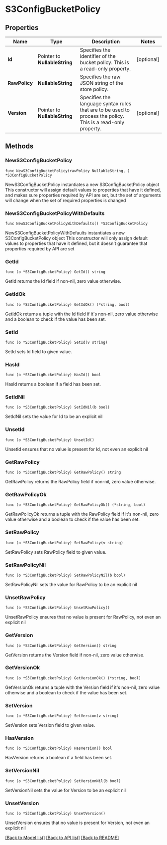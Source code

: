 # S3ConfigBucketPolicy

## Properties

Name | Type | Description | Notes
------------ | ------------- | ------------- | -------------
**Id** | Pointer to **NullableString** | Specifies the identifier of the bucket policy. This is a read-only property. | [optional] 
**RawPolicy** | **NullableString** | Specifies the raw JSON string of the store policy. | 
**Version** | Pointer to **NullableString** | Specifies the language syntax rules that are to be used to process the policy. This is a read-only property. | [optional] 

## Methods

### NewS3ConfigBucketPolicy

`func NewS3ConfigBucketPolicy(rawPolicy NullableString, ) *S3ConfigBucketPolicy`

NewS3ConfigBucketPolicy instantiates a new S3ConfigBucketPolicy object
This constructor will assign default values to properties that have it defined,
and makes sure properties required by API are set, but the set of arguments
will change when the set of required properties is changed

### NewS3ConfigBucketPolicyWithDefaults

`func NewS3ConfigBucketPolicyWithDefaults() *S3ConfigBucketPolicy`

NewS3ConfigBucketPolicyWithDefaults instantiates a new S3ConfigBucketPolicy object
This constructor will only assign default values to properties that have it defined,
but it doesn't guarantee that properties required by API are set

### GetId

`func (o *S3ConfigBucketPolicy) GetId() string`

GetId returns the Id field if non-nil, zero value otherwise.

### GetIdOk

`func (o *S3ConfigBucketPolicy) GetIdOk() (*string, bool)`

GetIdOk returns a tuple with the Id field if it's non-nil, zero value otherwise
and a boolean to check if the value has been set.

### SetId

`func (o *S3ConfigBucketPolicy) SetId(v string)`

SetId sets Id field to given value.

### HasId

`func (o *S3ConfigBucketPolicy) HasId() bool`

HasId returns a boolean if a field has been set.

### SetIdNil

`func (o *S3ConfigBucketPolicy) SetIdNil(b bool)`

 SetIdNil sets the value for Id to be an explicit nil

### UnsetId
`func (o *S3ConfigBucketPolicy) UnsetId()`

UnsetId ensures that no value is present for Id, not even an explicit nil
### GetRawPolicy

`func (o *S3ConfigBucketPolicy) GetRawPolicy() string`

GetRawPolicy returns the RawPolicy field if non-nil, zero value otherwise.

### GetRawPolicyOk

`func (o *S3ConfigBucketPolicy) GetRawPolicyOk() (*string, bool)`

GetRawPolicyOk returns a tuple with the RawPolicy field if it's non-nil, zero value otherwise
and a boolean to check if the value has been set.

### SetRawPolicy

`func (o *S3ConfigBucketPolicy) SetRawPolicy(v string)`

SetRawPolicy sets RawPolicy field to given value.


### SetRawPolicyNil

`func (o *S3ConfigBucketPolicy) SetRawPolicyNil(b bool)`

 SetRawPolicyNil sets the value for RawPolicy to be an explicit nil

### UnsetRawPolicy
`func (o *S3ConfigBucketPolicy) UnsetRawPolicy()`

UnsetRawPolicy ensures that no value is present for RawPolicy, not even an explicit nil
### GetVersion

`func (o *S3ConfigBucketPolicy) GetVersion() string`

GetVersion returns the Version field if non-nil, zero value otherwise.

### GetVersionOk

`func (o *S3ConfigBucketPolicy) GetVersionOk() (*string, bool)`

GetVersionOk returns a tuple with the Version field if it's non-nil, zero value otherwise
and a boolean to check if the value has been set.

### SetVersion

`func (o *S3ConfigBucketPolicy) SetVersion(v string)`

SetVersion sets Version field to given value.

### HasVersion

`func (o *S3ConfigBucketPolicy) HasVersion() bool`

HasVersion returns a boolean if a field has been set.

### SetVersionNil

`func (o *S3ConfigBucketPolicy) SetVersionNil(b bool)`

 SetVersionNil sets the value for Version to be an explicit nil

### UnsetVersion
`func (o *S3ConfigBucketPolicy) UnsetVersion()`

UnsetVersion ensures that no value is present for Version, not even an explicit nil

[[Back to Model list]](../README.md#documentation-for-models) [[Back to API list]](../README.md#documentation-for-api-endpoints) [[Back to README]](../README.md)


